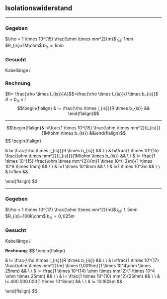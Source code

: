 ## Isolationswiderstand
___
### Gegeben
$\rho = 1 \times 10^{15} \frac{\ohm \times mm^2}{m}$
$l_{is}$: $1mm$
$R_{is}=1M\ohm$
$b_{is}=1mm$
### Gesucht
Kabellänge $l$

### Rechnung
$R= \frac{\rho \times l_{is}}{A}$$=\frac{\rho \times l_{is}}{l \times b_{is}}$
$A=b_{is} \times l$
$$\begin{flalign} & l= \frac{\rho \times l_{is}}{R \times b_{is}} && \end{flalign}$$
___
$$\begin{flalign}&
l=\frac{1 \times 10^{15} \frac{\ohm \times mm^2}{l_{is}}}{1M\ohm \times b_{is}} &&\end{flalign}$$
$$
\begin{flalign}

& l= \frac{\rho \times l_{is}}{R \times b_{is}} &&
\\ \\
& l=\frac{1 \times 10^{15} \frac{\ohm \times mm^2}{l_{is}}}{1M\ohm \times b_{is}} &&
\\ \\
& l= \frac{1 \times 10^{15} \frac{\ohm \times mm^{2}}{m}1 \times 10^{-3}m}{1 \times 10^6 \times 1mm} &&
\\ \\
& l=1 \times 10^6mm &&
\\ \\
& l=1 \times 10^3m &&
\\ \\
& l=1km &&

\end{flalign}
$$
___
### Gegeben
$\rho = 1 \times 10^{17} \frac{\ohm \times mm^2}{m}$
$l_{is}$: $1,5mm$
$R_{is}=100k\ohm$
$b_{is}=0,025m$
### Gesucht
Kabellänge $l$

**Rechnung**:
$$
\begin{flalign}

& l= \frac{\rho \times l_{is}}{R \times b_{is}} &&
\\ \\
& l=\frac{1 \times 10^{17} \frac{\ohm \times mm^2}{m} \times 0,0015m}{1 \times 10^4\ohm \times 25mm} &&
\\ \\
& l= \frac{1 \times 10^{14} \ohm \times mm^2}{1 \times 10^4 \ohm \times 25mm} &&
\\ \\
& l= \frac{1 \times 10^{10} mm^2}{25mm} &&
\\ \\
& l= 400.000.000(1 \times 10^8mm) &&
\\ \\
& l= 10.160km &&

\end{flalign}
$$
